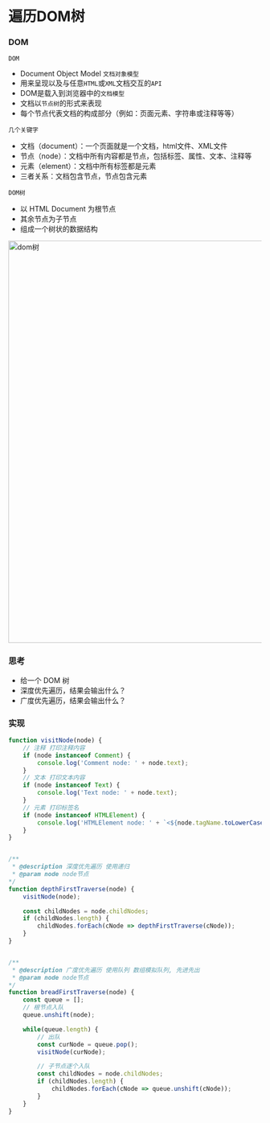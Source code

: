 
# 遍历DOM树

### DOM
`DOM`
- Document Object Model `文档对象模型`
- 用来呈现以及与任意`HTML`或`XML`文档交互的`API`
- DOM是载入到浏览器中的`文档模型`
- 文档以`节点树`的形式来表现
- 每个节点代表文档的构成部分（例如：页面元素、字符串或注释等等）


`几个关键字`
- 文档（document）：一个页面就是一个文档，html文件、XML文件
- 节点（node）：文档中所有内容都是节点，包括标签、属性、文本、注释等
- 元素（element）：文档中所有标签都是元素
- 三者关系：文档包含节点，节点包含元素


`DOM树`
- 以 HTML Document 为根节点
- 其余节点为子节点
- 组成一个树状的数据结构

<img :src="$withBase('/assets/notes-images/codes/dom树.png')" alt="dom树" width="800">


### 思考
- 给一个 DOM 树
- 深度优先遍历，结果会输出什么？
- 广度优先遍历，结果会输出什么？



### 实现

```js
function visitNode(node) {
    // 注释 打印注释内容
    if (node instanceof Comment) {
        console.log('Comment node: ' + node.text);
    }
    // 文本 打印文本内容
    if (node instanceof Text) {
        console.log('Text node: ' + node.text);
    }
    // 元素 打印标签名
    if (node instanceof HTMLElement) {
        console.log('HTMLElement node: ' + `<${node.tagName.toLowerCase()}>`);
    }
}


/**
 * @description 深度优先遍历 使用递归
 * @param node node节点
*/
function depthFirstTraverse(node) {
    visitNode(node);

    const childNodes = node.childNodes;
    if (childNodes.length) {
        childNodes.forEach(cNode => depthFirstTraverse(cNode));
    }
}


/**
 * @description 广度优先遍历 使用队列 数组模拟队列, 先进先出
 * @param node node节点
*/
function breadFirstTraverse(node) {
    const queue = [];
    // 根节点入队
    queue.unshift(node);

    while(queue.length) {
        // 出队
        const curNode = queue.pop();
        visitNode(curNode);

        // 子节点逐个入队
        const childNodes = node.childNodes;
        if (childNodes.length) {
            childNodes.forEach(cNode => queue.unshift(cNode));
        }
    }
}
```


